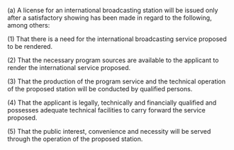 (a) A license for an international broadcasting station will be issued only after a satisfactory showing has been made in regard to the following, among others:

(1) That there is a need for the international broadcasting service proposed to be rendered.

(2) That the necessary program sources are available to the applicant to render the international service proposed.

(3) That the production of the program service and the technical operation of the proposed station will be conducted by qualified persons.

(4) That the applicant is legally, technically and financially qualified and possesses adequate technical facilities to carry forward the service proposed.
              

(5) That the public interest, convenience and necessity will be served through the operation of the proposed station.

